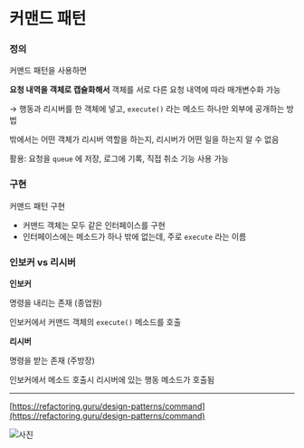 # 커맨드 패턴

### 정의

커맨드 패턴을 사용하면

**요청 내역을 객체로 캡슐화해서** 객체를 서로 다른 요청 내역에 따라 매개변수화 가능

→ 행동과 리시버를 한 객체에 넣고, `execute()` 라는 메소드 하나만 외부에 공개하는 방법

밖에서는 어떤 객체가 리시버 역할을 하는지, 리시버가 어떤 일을 하는지 알 수 없음

활용: 요청을 `queue` 에 저장, 로그에 기록, 직접 취소 기능 사용 가능

### 구현

커맨드 패턴 구현

- 커맨드 객체는 모두 같은 인터페이스를 구현
- 인터페이스에는 메소드가 하나 밖에 없는데, 주로 `execute` 라는 이름

### 인보커 vs 리시버

**인보커**

명령을 내리는 존재 (종업원)

인보커에서 커맨드 객체의 `execute()` 메소드를 호출

**리시버**

명령을 받는 존재 (주방장)

인보커에서 메소드 호출시 리시버에 있는 행동 메소드가 호출됨

---

[https://refactoring.guru/design-patterns/command](https://refactoring.guru/design-patterns/command)

![사진](https://refactoring.guru/images/patterns/content/command/command-en-2x.png?id=6149af804cbbbd5cb18595c30b856d89)
